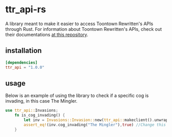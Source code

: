 # ttr_api-rs

A library meant to make it easier to access Toontown Rewritten's APIs through Rust. For information about Toontown Rewritten's APIs, check out their documentations [at this repository](https://github.com/ToontownRewritten/api-doc).  

## installation

```toml
[dependencies]
ttr_api = "1.0.0"
```

## usage

Below is an example of using the library to check if a specific cog is invading, in this case The Mingler.

```Rust
use ttr_api::Invasions;
    fn is_cog_invading() {
        let inv = Invasions::Invasion::new(ttr_api::makeclient().unwrap()).unwrap();
        assert_eq!(inv.cog_invading("The Mingler"),true) //Change this to a cog that is currently invading.
    }
```
